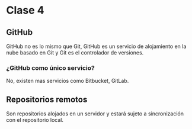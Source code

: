 # Clase 4
## GitHub
GitHub no es lo mismo que Git, GitHub es un servicio de alojamiento en la nube basado en Git y Git es el controlador de versiones.  
### ¿GitHub como único servicio?
No, existen mas servicios como Bitbucket, GitLab.
## Repositorios remotos
Son repositorios alojados en un servidor y estará sujeto a sincronización con el repositorio local.